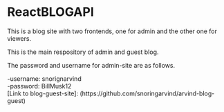 # ReactBLOGAPI

<p>This is a blog site with two frontends, one for admin and the other one for viewers.</p>

<p>This is the main respository of admin and guest blog.</p>
<p>The password and username for admin-site are as follows.</p>
<div>
-username: snorignarvind
</div>
<div>-password: BillMusk12</div>

<div>[Link to blog-guest-site]: (https://github.com/snoringarvind/arvind-blog-guest)</div>
